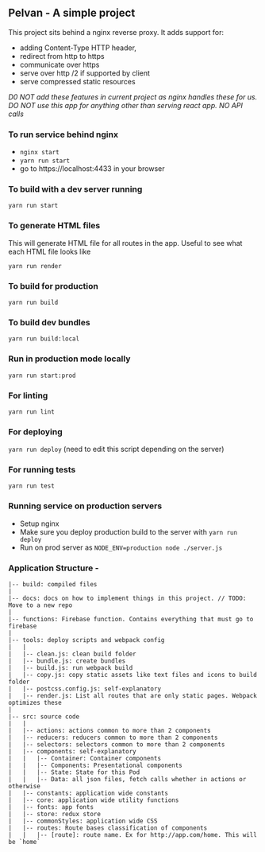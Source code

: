 ## Pelvan - A simple project

This project sits behind a nginx reverse proxy. It adds support for:

- adding Content-Type HTTP header,
- redirect from http to https
- communicate over https
- serve over http /2 if supported by client
- serve compressed static resources

*D0 NOT add these features in current project as nginx handles these for us.*
*DO NOT use this app for anything other than serving react app. NO API calls*

### To run service behind nginx

- ```nginx start```
- ```yarn run start```
- go to https://localhost:4433 in your browser

### To build with a dev server running

```yarn run start```

### To generate HTML files

This will generate HTML file for all routes in the app. Useful to see what each HTML file looks like

```yarn run render```

### To build for production

```yarn run build```

### To build dev bundles

```yarn run build:local```

### Run in production mode locally

```yarn run start:prod```

### For linting

```yarn run lint```

### For deploying

```yarn run deploy``` (need to edit this script depending on the server)

### For running tests

```yarn run test```

### Running service on production servers

- Setup nginx
- Make sure you deploy production build to the server with `yarn run deploy`
- Run on prod server as `NODE_ENV=production node ./server.js`


### Application Structure -

```
|-- build: compiled files
|
|-- docs: docs on how to implement things in this project. // TODO: Move to a new repo
|
|-- functions: Firebase function. Contains everything that must go to firebase
|
|-- tools: deploy scripts and webpack config
|   |
|   |-- clean.js: clean build folder
|   |-- bundle.js: create bundles
|   |-- build.js: run webpack build
|   |-- copy.js: copy static assets like text files and icons to build folder
|   |-- postcss.config.js: self-explanatory
|   |-- render.js: List all routes that are only static pages. Webpack optimizes these
|
|-- src: source code
|   |
|   |-- actions: actions common to more than 2 components
|   |-- reducers: reducers common to more than 2 components
|   |-- selectors: selectors common to more than 2 components
|   |-- components: self-explanatory
|   |   |-- Container: Container components
|   |   |-- Components: Presentational components
|   |   |-- State: State for this Pod
|   |   |-- Data: all json files, fetch calls whether in actions or otherwise
|   |-- constants: application wide constants
|   |-- core: application wide utility functions
|   |-- fonts: app fonts
|   |-- store: redux store
|   |-- commonStyles: application wide CSS
|   |-- routes: Route bases classification of components
|   |   |-- [route]: route name. Ex for http://app.com/home. This will be `home`

```
